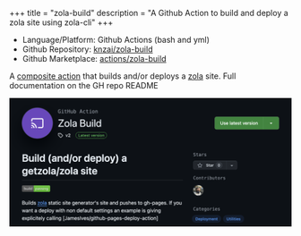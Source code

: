 +++
title = "zola-build"
description = "A Github Action to build and deploy a zola site using zola-cli"
+++

- Language/Platform: Github Actions (bash and yml)
- Github Repository: [knzai/zola-build](https://github.com/knzai/zola-build)
- Github Marketplace: [actions/zola-build](https://github.com/marketplace/actions/zola-build)

A [composite action](https://docs.github.com/en/actions/creating-actions/creating-a-composite-action) that builds and/or deploys a [zola](https://www.getzola.org/) site. Full documentation on the GH repo README

![image](/assets/images/projects/zola-build.png)
